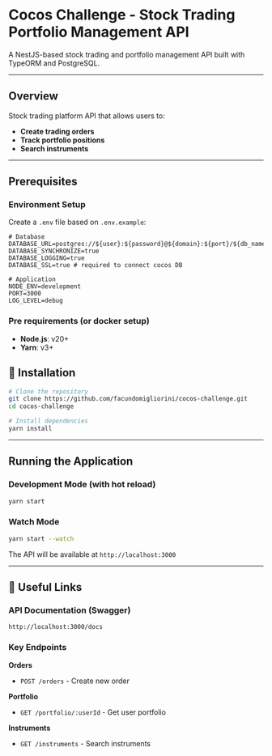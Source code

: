 # Cocos Challenge - Stock Trading Portfolio Management API

A NestJS-based stock trading and portfolio management API built with TypeORM and PostgreSQL.

---

## Overview

Stock trading platform API that allows users to:
- **Create trading orders**
- **Track portfolio positions**
- **Search instruments**

---

## Prerequisites

### Environment Setup
Create a `.env` file based on `.env.example`:

```env
# Database
DATABASE_URL=postgres://${user}:${password}@${domain}:${port}/${db_name}
DATABASE_SYNCHRONIZE=true
DATABASE_LOGGING=true
DATABASE_SSL=true # required to connect cocos DB

# Application
NODE_ENV=development
PORT=3000
LOG_LEVEL=debug
```

### Pre requirements (or docker setup)
- **Node.js**: v20+
- **Yarn**: v3+

## 🚀 Installation

```bash
# Clone the repository
git clone https://github.com/facundomigliorini/cocos-challenge.git
cd cocos-challenge

# Install dependencies
yarn install
```

---

## Running the Application

### Development Mode (with hot reload)
```bash
yarn start
```

### Watch Mode
```bash
yarn start --watch
```

The API will be available at `http://localhost:3000`

---

## 🔗 Useful Links

### API Documentation (Swagger)
```
http://localhost:3000/docs
```

### Key Endpoints

**Orders**
- `POST /orders` - Create new order

**Portfolio**
- `GET /portfolio/:userId` - Get user portfolio

**Instruments**
- `GET /instruments` - Search instruments
